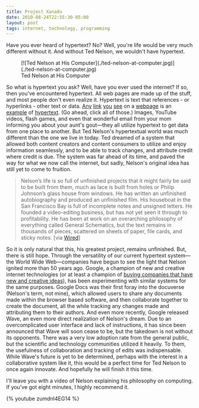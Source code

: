```yaml
---
title: Project Xanadu
date: 2010-08-24T22:55:30-05:00
layout: post
tags: internet, technology, programming
---
```


Have you ever heard of hypertext? No? Well, you're life would be very much different without it. And without Ted Nelson, we wouldn't have hypertext.

<figure class="image">
	[![Ted Nelson at His Computer](./ted-nelson-at-computer.jpg)](./ted-nelson-at-computer.jpg)
	<figcaption>Ted Nelson at His Computer</figcaption>
</figure>

So what is hypertext you ask? Well, have you ever used the internet? If so, then you've encountered hypertext. All web pages are made up of the stuff, and most people don't even realize it. Hypertext is text that references - or hyperlinks - other text or data. [Any](https://web.archive.org/web/20120925020956/http://www.latrobe.edu.au/screeningthepast/firstrelease/fr_18/BBfr18a00.jpg) [link](http://en.wikipedia.org/wiki/Xanadu_Project) [you](http://en.wikipedia.org/wiki/Hypertext) [see](http://en.wiktionary.org/wiki/see) on a [webpage](http://furyofthepope.ytmnd.com/) is an [example](http://www.youtube.com/watch?v=5P6UU6m3cqk) of [hypertext](http://absurd.org/). (Go ahead, click all of those.) Images, YouTube videos, flash games, and even that wonderful email from your mom informing you about your aunt's gout—they all utilize hypertext to get data from one place to another. But Ted Nelson's hypertextual world was much different than the one we live in today. Ted dreamed of a system that allowed both content creators and content consumers to utilize and enjoy information seamlessly, and to be able to track changes, and attribute credit where credit is due. The system was far ahead of its time, and paved the way for what we now call the internet, but sadly, Nelson's original idea has still yet to come to fruition.

> Nelson’s life is so full of unfinished projects that it might fairly be said to be built from them, much as lace is built from holes or Philip Johnson’s glass house from windows. He has written an unfinished autobiography and produced an unfinished film. His houseboat in the San Francisco Bay is full of incomplete notes and unsigned letters. He founded a video-editing business, but has not yet seen it through to profitability. He has been at work on an overarching philosophy of everything called General Schematics, but the text remains in thousands of pieces, scattered on sheets of paper, file cards, and sticky notes. [via [Wired](http://www.wired.com/wired/archive/3.06/xanadu_pr.html)]

So it is only natural that this, his greatest project, remains unfinished. But, there is still hope. Through the versatility of our current hypertext system—the World Wide Web—companies have begun to see the light that Nelson ignited more than 50 years ago. Google, a champion of new and creative internet technologies (or at least a champion of [buying companies that have new and creative ideas](https://en.wikipedia.org/wiki/List_of_mergers_and_acquisitions_by_Alphabet)), has been experimenting with similar systems for the same purposes. Google Docs was their first foray into the docuverse (Nelson's term, not mine), which allowed users to share any documents made within the browser based software, and then collaborate together to create the document, all the while tracking any changes made and attributing them to their authors. And even more recently, Google released Wave, an even more direct realization of Nelson's dream. Due to an overcomplicated user interface and lack of instructions, it has since been announced that Wave will soon cease to be, but the takedown is not without its opponents. There was a very low adoption rate from the general public, but the scientific and technology communities utilized it heavily. To them, the usefulness of collaboration and tracking of edits was indispensable. While Wave's future is yet to be determined, perhaps with the interest in a collaborative system like it, this would be a perfect time for Ted Nelson to once again innovate. And hopefully he will finish it this time.

I'll leave you with a video of Nelson explaining his philosophy on computing. If you've got eight minutes, I highly recommend it.

{% youtube zumdnI4EG14 %}
